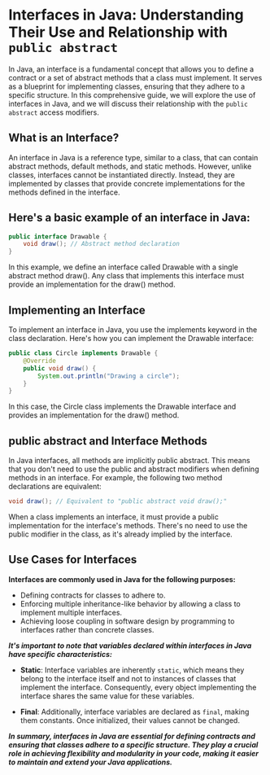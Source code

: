 # Interfaces in Java: Understanding Their Use and Relationship with `public abstract`

In Java, an interface is a fundamental concept that allows you to define a contract or a set of abstract methods that a class must implement. It serves as a blueprint for implementing classes, ensuring that they adhere to a specific structure. In this comprehensive guide, we will explore the use of interfaces in Java, and we will discuss their relationship with the `public abstract` access modifiers.

## What is an Interface?

An interface in Java is a reference type, similar to a class, that can contain abstract methods, default methods, and static methods. However, unlike classes, interfaces cannot be instantiated directly. Instead, they are implemented by classes that provide concrete implementations for the methods defined in the interface.

## Here's a basic example of an interface in Java:

```java
public interface Drawable {
    void draw(); // Abstract method declaration
}
```
In this example, we define an interface called Drawable with a single abstract method draw(). Any class that implements this interface must provide an implementation for the draw() method.

## Implementing an Interface
To implement an interface in Java, you use the implements keyword in the class declaration. Here's how you can implement the Drawable interface:

```java
public class Circle implements Drawable {
    @Override
    public void draw() {
        System.out.println("Drawing a circle");
    }
}
```
In this case, the Circle class implements the Drawable interface and provides an implementation for the draw() method.

## public abstract and Interface Methods
In Java interfaces, all methods are implicitly public abstract. This means that you don't need to use the public and abstract modifiers when defining methods in an interface. For example, the following two method declarations are equivalent:

```java
void draw(); // Equivalent to "public abstract void draw();"
```
When a class implements an interface, it must provide a public implementation for the interface's methods. There's no need to use the public modifier in the class, as it's already implied by the interface.

## Use Cases for Interfaces
**Interfaces are commonly used in Java for the following purposes:**

- Defining contracts for classes to adhere to.
- Enforcing multiple inheritance-like behavior by allowing a class to implement multiple interfaces.
- Achieving loose coupling in software design by programming to interfaces rather than concrete classes.

***It's important to note that variables declared within interfaces in Java have specific characteristics:***

- **Static**: Interface variables are inherently `static`, which means they belong to the interface itself and not to instances of classes that implement the interface. Consequently, every object implementing the interface shares the same value for these variables.

- **Final**: Additionally, interface variables are declared as `final`, making them constants. Once initialized, their values cannot be changed.


***In summary, interfaces in Java are essential for defining contracts and ensuring that classes adhere to a specific structure. They play a crucial role in achieving flexibility and modularity in your code, making it easier to maintain and extend your Java applications.***
